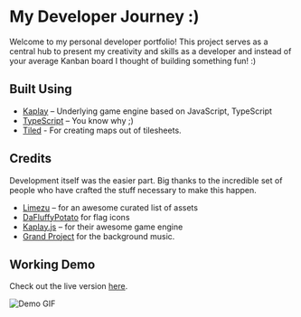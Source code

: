 # My Developer Journey :)

Welcome to my personal developer portfolio! This project serves as a central hub to present my creativity and skills as a developer and instead of your average Kanban board I thought of building something fun! :)

## Built Using

- [Kaplay](https://kaplayjs.com/) – Underlying game engine based on JavaScript, TypeScript
- [TypeScript](https://www.typescriptlang.org/) – You know why ;)
- [Tiled](https://www.mapeditor.org/) - For creating maps out of tilesheets.

## Credits

Development itself was the easier part. Big thanks to the incredible set of people who have crafted the stuff necessary to make this happen.

- [Limezu](https://limezu.itch.io/) – for an awesome curated list of assets
- [DaFluffyPotato](https://dafluffypotato.itch.io/) for flag icons
- [Kaplay.js](https://kaplayjs.com/) – for their awesome game engine
- [Grand Project](https://pixabay.com/users/grand_project-19033897/) for the background music.

## Working Demo

Check out the live version [here](https://shaanxd.github.io).

![Demo GIF](public/demo/demo.gif)

